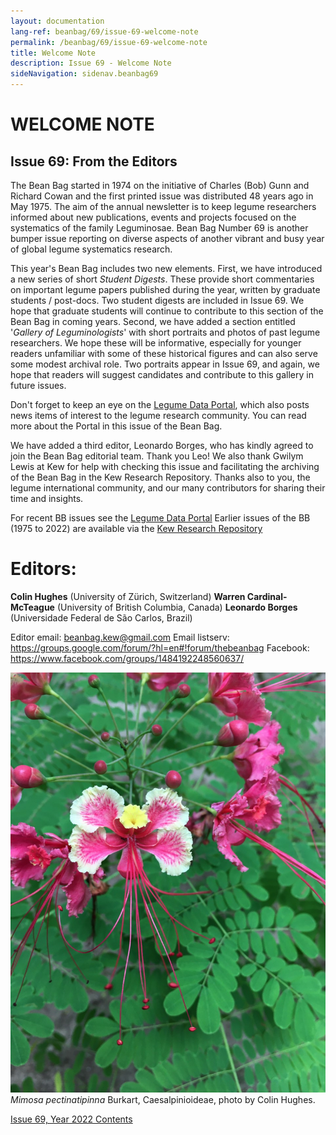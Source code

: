 ```yaml
---
layout: documentation
lang-ref: beanbag/69/issue-69-welcome-note
permalink: /beanbag/69/issue-69-welcome-note
title: Welcome Note
description: Issue 69 - Welcome Note
sideNavigation: sidenav.beanbag69
---
```


# WELCOME NOTE

## Issue 69: From the Editors

The Bean Bag started in 1974 on the initiative of Charles (Bob) Gunn and Richard Cowan and the first printed issue was distributed 48 years ago in May 1975. The aim of the annual newsletter is to keep legume researchers informed about new publications, events and projects focused on the systematics of the family Leguminosae. Bean Bag Number 69 is another bumper issue reporting on diverse aspects of another vibrant and busy year of global legume systematics research.

This year's Bean Bag includes two new elements. First, we have introduced a new series of short *Student Digests*. These provide short commentaries on important legume papers published during the year, written by graduate students / post-docs. Two student digests are included in Issue 69. We hope that graduate students will continue to contribute to this section of the Bean Bag in coming years. Second, we have added a section entitled '*Gallery of Leguminologists*' with short portraits and photos of past legume researchers. We hope these will be informative, especially for younger readers unfamiliar with some of these historical figures and can also serve some modest archival role. Two portraits appear in Issue 69, and again, we hope that readers will suggest candidates and contribute to this gallery in future issues.

Don't forget to keep an eye on the [Legume Data Portal](https://www.legumedata.org/), which also posts news items of interest to the legume research community. You can read more about the Portal in this issue of the Bean Bag.

We have added a third editor, Leonardo Borges, who has kindly agreed to join the Bean Bag editorial team. Thank you Leo! We also thank Gwilym Lewis at Kew for help with checking this issue and facilitating the archiving of the Bean Bag in the Kew Research Repository. Thanks also to you, the legume international community, and our many contributors for sharing their time and insights.

For recent BB issues see the [Legume Data Portal](https://www.legumedata.org/)
Earlier issues of the BB (1975 to 2022) are available via the [Kew Research Repository](https://kew.iro.bl.uk/collections/b50e6210-e231-4392-9301-c07bdce223cc)

# Editors:

**Colin Hughes** (University of Zürich, Switzerland)
**Warren Cardinal-McTeague** (University of British Columbia, Canada)
**Leonardo Borges** (Universidade Federal de São Carlos, Brazil)

Editor email: <beanbag.kew@gmail.com>
Email listserv: <https://groups.google.com/forum/?hl=en#!forum/thebeanbag>
Facebook: <https://www.facebook.com/groups/1484192248560637/>

![*Mimosa pectinatipinna* Burkart, Caesalpinioideae, photo by Colin Hughes.](/assets/images/69/welcome_mimosa.jpg)
*Mimosa pectinatipinna* Burkart, Caesalpinioideae, photo by Colin Hughes.

[Issue 69, Year 2022 Contents](/beanbag/69/69content)